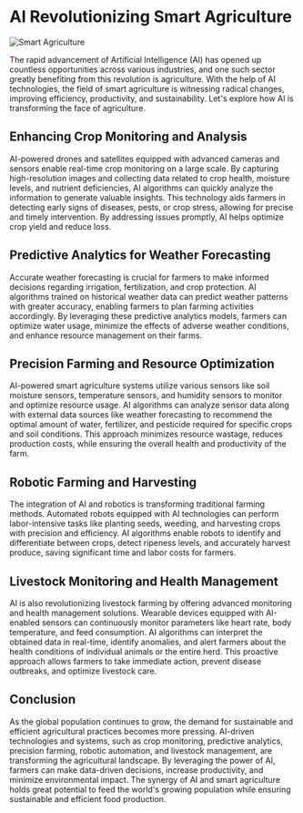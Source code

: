 # AI Revolutionizing Smart Agriculture

![Smart Agriculture](https://images.unsplash.com/photo-1498413373013-e932832941db)

The rapid advancement of Artificial Intelligence (AI) has opened up countless opportunities across various industries, and one such sector greatly benefiting from this revolution is agriculture. With the help of AI technologies, the field of smart agriculture is witnessing radical changes, improving efficiency, productivity, and sustainability. Let's explore how AI is transforming the face of agriculture.

## Enhancing Crop Monitoring and Analysis

AI-powered drones and satellites equipped with advanced cameras and sensors enable real-time crop monitoring on a large scale. By capturing high-resolution images and collecting data related to crop health, moisture levels, and nutrient deficiencies, AI algorithms can quickly analyze the information to generate valuable insights. This technology aids farmers in detecting early signs of diseases, pests, or crop stress, allowing for precise and timely intervention. By addressing issues promptly, AI helps optimize crop yield and reduce loss.

## Predictive Analytics for Weather Forecasting

Accurate weather forecasting is crucial for farmers to make informed decisions regarding irrigation, fertilization, and crop protection. AI algorithms trained on historical weather data can predict weather patterns with greater accuracy, enabling farmers to plan farming activities accordingly. By leveraging these predictive analytics models, farmers can optimize water usage, minimize the effects of adverse weather conditions, and enhance resource management on their farms.

## Precision Farming and Resource Optimization

AI-powered smart agriculture systems utilize various sensors like soil moisture sensors, temperature sensors, and humidity sensors to monitor and optimize resource usage. AI algorithms can analyze sensor data along with external data sources like weather forecasting to recommend the optimal amount of water, fertilizer, and pesticide required for specific crops and soil conditions. This approach minimizes resource wastage, reduces production costs, while ensuring the overall health and productivity of the farm.

## Robotic Farming and Harvesting

The integration of AI and robotics is transforming traditional farming methods. Automated robots equipped with AI technologies can perform labor-intensive tasks like planting seeds, weeding, and harvesting crops with precision and efficiency. AI algorithms enable robots to identify and differentiate between crops, detect ripeness levels, and accurately harvest produce, saving significant time and labor costs for farmers.

## Livestock Monitoring and Health Management

AI is also revolutionizing livestock farming by offering advanced monitoring and health management solutions. Wearable devices equipped with AI-enabled sensors can continuously monitor parameters like heart rate, body temperature, and feed consumption. AI algorithms can interpret the obtained data in real-time, identify anomalies, and alert farmers about the health conditions of individual animals or the entire herd. This proactive approach allows farmers to take immediate action, prevent disease outbreaks, and optimize livestock care.

## Conclusion

As the global population continues to grow, the demand for sustainable and efficient agricultural practices becomes more pressing. AI-driven technologies and systems, such as crop monitoring, predictive analytics, precision farming, robotic automation, and livestock management, are transforming the agricultural landscape. By leveraging the power of AI, farmers can make data-driven decisions, increase productivity, and minimize environmental impact. The synergy of AI and smart agriculture holds great potential to feed the world's growing population while ensuring sustainable and efficient food production.
